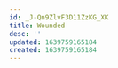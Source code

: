 ```yaml
---
id: _J-Qn9ZlvF3D11ZzKG_XK
title: Wounded
desc: ''
updated: 1639759165184
created: 1639759165184
---
```


